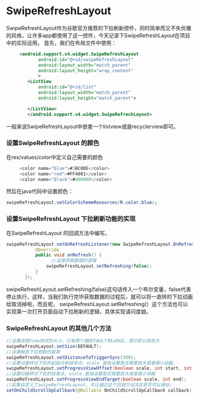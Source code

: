 # SwipeRefreshLayout

SwipeRefreshLayout作为谷歌官方推荐的下拉刷新控件，同时简单而又不失优雅的风格，让许多app都使用了这一控件，今天记录下SwipeRefreshLayout在项目中的实际运用。
 首先，我们在布局文件中使用：

```xml
     <android.support.v4.widget.SwipeRefreshLayout
            android:id="@+id/swipeRefreshLayout"
            android:layout_width="match_parent"
            android:layout_height="wrap_content"
            >
        <ListView
            android:id="@+id/list"
            android:layout_width="match_parent"
            android:layout_height="match_parent">

        </ListView>
        </android.support.v4.widget.SwipeRefreshLayout>
```

一般来说SwipeRefreshLayout中嵌套一个listview或是recyclerview即可。

### 设置SwipeRefreshLayout 的颜色

在res/values/color中定义自己需要的颜色

```objectivec
     <color name="blue">#5BC0DE</color>
     <color name="red">#FF4081</color>
     <color name="black">#000000</color>
```

然后在java代码中设置颜色：

```css
swipeRefreshLayout.setColorSchemeResources(R.color.blue);
```

### 设置SwipeRefreshLayout 下拉刷新功能的实现

在SwipeRefreshLayout 的回调方法中编写。

```java
swipeRefreshLayout.setOnRefreshListener(new SwipeRefreshLayout.OnRefreshListener() {
           @Override
           public void onRefresh() {
                 //这里获取数据的逻辑
               swipeRefreshLayout.setRefreshing(false);
           }
       });
```

swipeRefreshLayout.setRefreshing(false)这句话传入一个布尔变量，false代表停止执行，这样，当我们执行完毕获取数据的过程后，就可以将一直转的下拉动画给取消掉啦，而且呢， swipeRefreshLayout.setRefreshing(）这个方法也可以实现第一次打开页面自动下拉刷新的逻辑，具体实现请问度娘。

### SwipeRefreshLayout 的其他几个方法

```java
//设置进度View样式的大小，只有两个值DEFAULT和LARGE，表示默认和较大
swipeRefreshLayout.setSize(DEFAULT);
//设置触发下拉刷新的距离
swipeRefreshLayout.setDistanceToTriggerSync(300);
//设置动画样式下拉的起始点和结束点，scale 是指设置是否需要放大或者缩小动画。
swipeRefreshLayout.setProgressViewOffset(boolean scale, int start, int end)
//设置动画样式下拉的结束点，scale 是指设置是否需要放大或者缩小动画
swipeRefreshLayout.setProgressViewEndTarget(boolean scale, int end);
//如果自定义了swipeRefreshLayout，可以通过这个回调方法决定是否可以滑动。
setOnChildScrollUpCallback(@Nullable OnChildScrollUpCallback callback)
```


